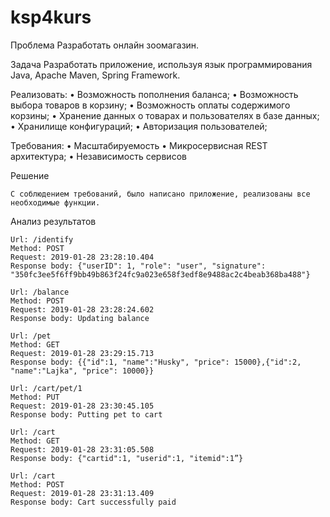 # ksp4kurs
Проблема
	Разработать онлайн зоомагазин.

Задача
	Разработать приложение, используя язык программирования Java, Apache Maven, Spring Framework.

Реализовать:
	•	Возможность пополнения баланса;
	•	Возможность выбора товаров в корзину;
	•	Возможность оплаты содержимого корзины;
	•	Хранение данных о товарах и пользователях в базе данных;
	•	Хранилище конфигураций;
	•	Авторизация пользователей;

Требования:
	•	Масштабируемость
	•	Микросервисная REST архитектура;
	•	Независимость сервисов

Решение

	С соблюдением требований, было написано приложение, реализованы все необходимые функции.

Анализ результатов

	Url: /identify
	Method: POST
	Request: 2019-01-28 23:28:10.404
	Response body: {"userID": 1, "role": "user", "signature": "350fc3ee5f6ff9bb49b863f24fc9a023e658f3edf8e9488ac2c4beab368ba488"}
	
	Url: /balance
	Method: POST
	Request: 2019-01-28 23:28:24.602
	Response body: Updating balance

	Url: /pet
	Method: GET
	Request: 2019-01-28 23:29:15.713
	Response body: {{"id":1, "name":"Husky", "price": 15000},{"id":2, "name":"Lajka", "price": 10000}}
	
	Url: /cart/pet/1
	Method: PUT
	Request: 2019-01-28 23:30:45.105
	Response body: Putting pet to cart
	
	Url: /cart
	Method: GET
	Request: 2019-01-28 23:31:05.508
	Response body: {"cartid":1, "userid":1, "itemid":1”}
	
	Url: /cart
	Method: POST
	Request: 2019-01-28 23:31:13.409
	Response body: Cart successfully paid

